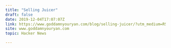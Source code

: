 ```yaml
---
title: "Selling Juicer"
draft: false
date: 2019-12-04T17:07:07Z
link: https://www.goddamnyouryan.com/blog/selling-juicer/?utm_medium=RSS&utm_source=hune
site: www.goddamnyouryan.com
topic: Hacker News  

---
```

